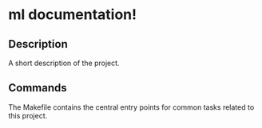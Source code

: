 # ml documentation!

## Description

A short description of the project.

## Commands

The Makefile contains the central entry points for common tasks related to this project.

